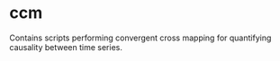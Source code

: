 # ccm
Contains scripts performing convergent cross mapping for quantifying causality between time series. 
